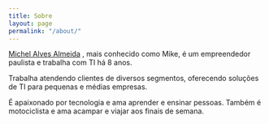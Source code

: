 ```yaml
---
title: Sobre
layout: page
permalink: "/about/"
---
```


[Michel Alves Almeida](https://www.linkedin.com/in/michel-alves-almeida-leite-84976315a/) , mais conhecido como Mike, é um empreendedor paulista e trabalha com TI há 8 anos. 

Trabalha atendendo clientes de diversos segmentos, oferecendo soluções de TI para pequenas e médias empresas.

É apaixonado por tecnologia e ama aprender e ensinar pessoas. Também é motociclista e ama acampar e viajar aos finais de semana.